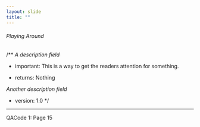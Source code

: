 ```yaml
---
layout: slide
title: "" 
---
```

###### Playing Around
/**
  *A description field*
  - important: This is
    a way to get the
    readers attention for
    something.
 
  - returns: Nothing
 
  *Another description field*
  - version: 1.0
 */
 ---
 QACode 1: Page 15
